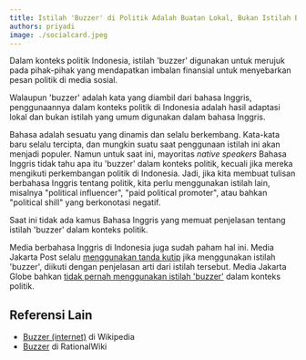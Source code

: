 ```yaml
---
title: Istilah 'Buzzer' di Politik Adalah Buatan Lokal, Bukan Istilah Bahasa Inggris
authors: priyadi
image: ./socialcard.jpeg
---
```


Dalam konteks politik Indonesia, istilah 'buzzer' digunakan untuk merujuk pada
pihak-pihak yang mendapatkan imbalan finansial untuk menyebarkan pesan
politik di media sosial.

Walaupun 'buzzer' adalah kata yang diambil dari bahasa Inggris, penggunaannya
dalam konteks politik di Indonesia adalah hasil adaptasi lokal dan bukan istilah
yang umum digunakan dalam bahasa Inggris.

<!--more-->

Bahasa adalah sesuatu yang dinamis dan selalu berkembang. Kata-kata baru selalu
tercipta, dan mungkin suatu saat penggunaan istilah ini akan menjadi populer.
Namun untuk saat ini, mayoritas *native speakers* Bahasa Inggris tidak tahu apa
itu 'buzzer' dalam konteks politik, kecuali jika mereka mengikuti perkembangan
politik di Indonesia. Jadi, jika kita membuat tulisan berbahasa Inggris tentang
politik, kita perlu menggunakan istilah lain, misalnya "political influencer",
"paid political promoter", atau bahkan "political shill" yang berkonotasi
negatif.

Saat ini tidak ada kamus Bahasa Inggris yang memuat penjelasan tentang istilah
'buzzer' dalam konteks politik.

Media berbahasa Inggris di Indonesia juga sudah paham hal ini. Media Jakarta
Post selalu [menggunakan tanda
kutip](https://www.google.com/search?q=site%3Awww.thejakartapost.com+%22buzzer%22)
jika menggunakan istilah 'buzzer', diikuti dengan penjelasan arti dari istilah
tersebut. Media Jakarta Globe bahkan [tidak pernah menggunakan istilah
'buzzer'](https://www.google.com/search?q=site%253Ajakartaglobe.id+%22buzzer%22)
dalam konteks politik.

## Referensi Lain

* [Buzzer (internet)](https://en.wikipedia.org/wiki/Buzzer_(internet)) di Wikipedia
* [Buzzer](https://rationalwiki.org/wiki/Buzzer) di RationalWiki